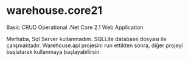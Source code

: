 # warehouse.core21
Basic CRUD Operational .Net Core 2.1 Web Application


Merhaba,
Sql Server kullanmadım.
SQLLite database dosyası ile çalışmaktadır.
Warehouse.api projesini run ettikten sonra, diğer projeyi başlatarak kullanmaya başlayabilirsin.
